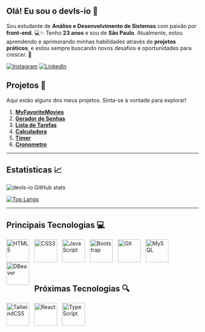 
## Olá! Eu sou o devls-io 👋
Sou estudante de **Análise e Desenvolvimento de Sistemas** com paixão por **front-end**. 💻✨ Tenho **23 anos** e sou de **São Paulo**. Atualmente, estou aprendendo e aprimorando minhas habilidades através de **projetos práticos**, e estou sempre buscando novos desafios e oportunidades para crescer. 🚀

[![Instagram](https://img.shields.io/badge/Instagram-E4405F?style=for-the-badge&logo=instagram&logoColor=white)](https://www.instagram.com/devls.io/)
[![LinkedIn](https://img.shields.io/badge/LinkedIn-0077B5?style=for-the-badge&logo=linkedin&logoColor=white)](https://www.linkedin.com/in/leonardosudre/)

## Projetos 🚀
Aqui estão alguns dos meus projetos. Sinta-se à vontade para explorar!
1. **[MyFavoriteMovies](https://devls-io.github.io/myFavoriteMovies/)**  
2. **[Gerador de Senhas](https://devls-io.github.io/gerador-senhas/)**  
3. **[Lista de Tarefas](https://devls-io.github.io/lista-tarefas/)**
4. **[Calculadora](https://devls-io.github.io/Calculadora/)**
5. **[Timer](https://devls-io.github.io/timer/)**
6. **[Cronometro](https://devls-io.github.io/cronometro/)**

___

## Estatisticas 📈

![devls-io GitHub stats](https://github-readme-stats.vercel.app/api?username=devls-io&show_icons=true&theme=tokyonight&hide=prs,contribs&include_all_commits=true&locale=pt-br&card_width=600)

[![Top Langs](https://github-readme-stats.vercel.app/api/top-langs/?username=devls-io&langs_count=3&theme=tokyonight&locale=pt-br&card_width=600&cache_seconds=86400)](https://github.com/devls-io/github-readme-stats)




___



## Principais Tecnologias 💻

<div>
  <img
    align="left" 
    alt="HTML5" 
    title="HTML5" 
    width="60px" 
    style="padding-right: 10px"
    src="https://cdn.jsdelivr.net/gh/devicons/devicon@latest/icons/html5/html5-original.svg" />
    
  <img
    align="left" 
    alt="CSS3" 
    title="CSS3" 
    width="60px" 
    style="padding-right: 10px"
    src="https://cdn.jsdelivr.net/gh/devicons/devicon@latest/icons/css3/css3-original.svg" />
    
  <img
    align="left" 
    alt="JavaScript" 
    title="JavaScript" 
    width="60px" 
    style="padding-right: 10px"
    src="https://cdn.jsdelivr.net/gh/devicons/devicon@latest/icons/javascript/javascript-original.svg" />
  
  <img
    align="left" 
    alt="Bootstrap" 
    title="Bootstrap" 
    width="60px" 
    style="padding-right: 10px"
    src="https://cdn.jsdelivr.net/gh/devicons/devicon@latest/icons/bootstrap/bootstrap-original.svg" />
  
  <img
    align="left" 
    alt="Git" 
    title="Git" 
    width="60px" 
    style="padding-right: 10px"
    src="https://cdn.jsdelivr.net/gh/devicons/devicon@latest/icons/git/git-original.svg" />

  <img
    align="left" 
    alt="MySQL" 
    title="MySQL" 
    width="60px" 
    style="padding-right: 10px"
    src="https://cdn.jsdelivr.net/gh/devicons/devicon@latest/icons/mysql/mysql-original-wordmark.svg" />

  <img
    align="left" 
    alt="DBeaver" 
    title="DBeaver" 
    width="60px" 
    style="padding-right: 10px"
    src="https://cdn.jsdelivr.net/gh/devicons/devicon@latest/icons/dbeaver/dbeaver-original.svg" />
</div>  

<br><br><br><br><br> 

## Próximas Tecnologias 🔍

<div>
  <img
    align="left" 
    alt="TailwindCSS" 
    title="TailwindCSS" 
    width="60px" 
    style="padding-right: 10px"
    src="https://cdn.jsdelivr.net/gh/devicons/devicon@latest/icons/tailwindcss/tailwindcss-original.svg" />
  
  <img
    align="left" 
    alt="React" 
    title="React" 
    width="60px" 
    style="padding-right: 10px"
    src="https://cdn.jsdelivr.net/gh/devicons/devicon@latest/icons/react/react-original.svg" />
  
  <img
    align="left" 
    alt="TypeScript" 
    title="TypeScript" 
    width="60px" 
    style="padding-right: 10px"
    src="https://cdn.jsdelivr.net/gh/devicons/devicon@latest/icons/typescript/typescript-original.svg" />
</div>



          























